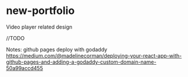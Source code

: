 # new-portfolio
Video player related design

//TODO


Notes: github pages deploy with godaddy
https://medium.com/@madelinecorman/deploying-your-react-app-with-github-pages-and-adding-a-godaddy-custom-domain-name-50a99accd455
